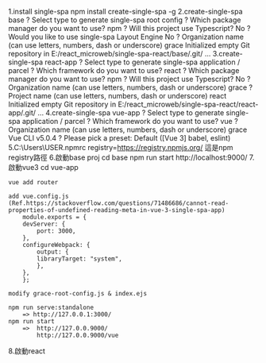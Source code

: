 1.install single-spa
  npm install create-single-spa -g
2.create-single-spa base
    ? Select type to generate single-spa root config
    ? Which package manager do you want to use? npm
    ? Will this project use Typescript? No
    ? Would you like to use single-spa Layout Engine No
    ? Organization name (can use letters, numbers, dash or underscore) grace
    Initialized empty Git repository in E:/react_microweb/single-spa-react/base/.git/
    ...
3.create-single-spa react-app
    ? Select type to generate single-spa application / parcel
    ? Which framework do you want to use? react
    ? Which package manager do you want to use? npm
    ? Will this project use Typescript? No
    ? Organization name (can use letters, numbers, dash or underscore) grace
    ? Project name (can use letters, numbers, dash or underscore) react
    Initialized empty Git repository in E:/react_microweb/single-spa-react/react-app/.git/
    ...
4.create-single-spa vue-app
    ? Select type to generate single-spa application / parcel
    ? Which framework do you want to use? vue
    ? Organization name (can use letters, numbers, dash or underscore) grace
    Vue CLI v5.0.4
    ? Please pick a preset: Default ([Vue 3] babel, eslint)
5.C:\Users\USER\.npmrc
    registry=https://registry.npmjs.org/
    這是npm registry路徑
6.啟動base proj
    cd base
    npm run start
    http://localhost:9000/
7.啟動vue3
    cd vue-app
    
    vue add router

    add vue.config.js 
    (Ref.https://stackoverflow.com/questions/71486686/cannot-read-properties-of-undefined-reading-meta-in-vue-3-single-spa-app)
        module.exports = {
        devServer: {
            port: 3000,
        },
        configureWebpack: {
            output: {
            libraryTarget: "system",
            },
        },
        };

    modify grace-root-config.js & index.ejs

    npm run serve:standalone
        => http://127.0.0.1:3000/
    npm run start
        =>  http://127.0.0.9000/
            http://127.0.0.9000/vue
8.啟動react